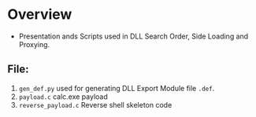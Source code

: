 # Overview
- Presentation ands Scripts used in DLL Search Order, Side Loading and Proxying.

## File:

1. `gen_def.py` used for generating DLL Export Module file `.def`.
2. `payload.c` calc.exe payload
3. `reverse_payload.c` Reverse shell skeleton code
